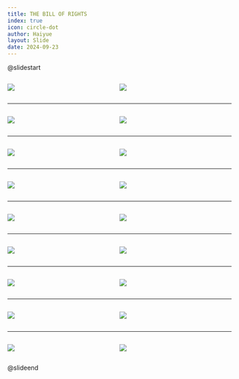```yaml
---
title: THE BILL OF RIGHTS
index: true
icon: circle-dot
author: Haiyue
layout: Slide
date: 2024-09-23
---
```

 
@slidestart

<div style="display:flex">
<div style="flex:1">

![](/reading/english/Level-U/THE%20BILL%20OF%20RIGHTS/001.webp)
</div>
<div style="flex:1">

![](/reading/english/Level-U/THE%20BILL%20OF%20RIGHTS/002.webp)
</div>
</div>

---

<div style="display:flex">
<div style="flex:1">

![](/reading/english/Level-U/THE%20BILL%20OF%20RIGHTS/003.webp)
</div>
<div style="flex:1">

![](/reading/english/Level-U/THE%20BILL%20OF%20RIGHTS/004.webp)
</div>
</div>

---

<div style="display:flex">
<div style="flex:1">

![](/reading/english/Level-U/THE%20BILL%20OF%20RIGHTS/005.webp)
</div>
<div style="flex:1">

![](/reading/english/Level-U/THE%20BILL%20OF%20RIGHTS/006.webp)
</div>
</div>

---

<div style="display:flex">
<div style="flex:1">

![](/reading/english/Level-U/THE%20BILL%20OF%20RIGHTS/007.webp)
</div>
<div style="flex:1">

![](/reading/english/Level-U/THE%20BILL%20OF%20RIGHTS/008.webp)
</div>
</div>

---

<div style="display:flex">
<div style="flex:1">

![](/reading/english/Level-U/THE%20BILL%20OF%20RIGHTS/009.webp)
</div>
<div style="flex:1">

![](/reading/english/Level-U/THE%20BILL%20OF%20RIGHTS/010.webp)
</div>
</div>

---

<div style="display:flex">
<div style="flex:1">

![](/reading/english/Level-U/THE%20BILL%20OF%20RIGHTS/011.webp)
</div>
<div style="flex:1">

![](/reading/english/Level-U/THE%20BILL%20OF%20RIGHTS/012.webp)
</div>
</div>

---

<div style="display:flex">
<div style="flex:1">

![](/reading/english/Level-U/THE%20BILL%20OF%20RIGHTS/013.webp)
</div>
<div style="flex:1">

![](/reading/english/Level-U/THE%20BILL%20OF%20RIGHTS/014.webp)
</div>
</div>

---

<div style="display:flex">
<div style="flex:1">

![](/reading/english/Level-U/THE%20BILL%20OF%20RIGHTS/015.webp)
</div>
<div style="flex:1">

![](/reading/english/Level-U/THE%20BILL%20OF%20RIGHTS/016.webp)
</div>
</div>

---

<div style="display:flex">
<div style="flex:1">

![](/reading/english/Level-U/THE%20BILL%20OF%20RIGHTS/017.webp)
</div>
<div style="flex:1">

![](/reading/english/Level-U/THE%20BILL%20OF%20RIGHTS/018.webp)
</div>
</div>

@slideend